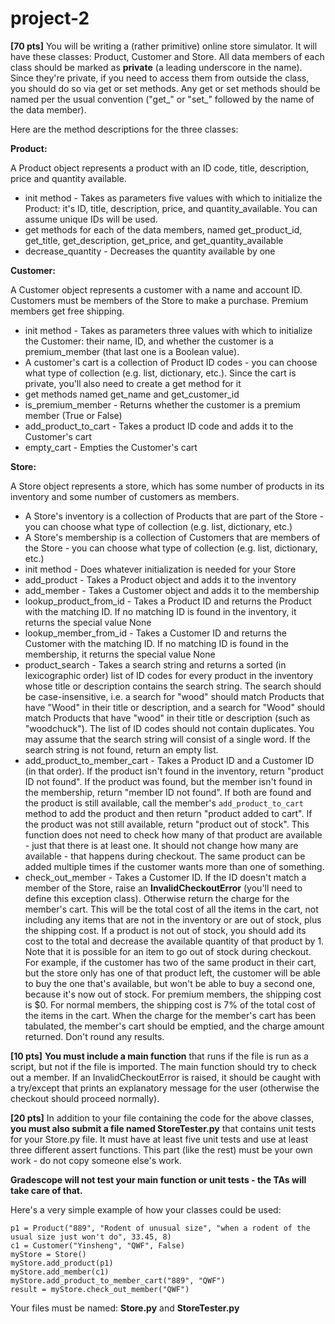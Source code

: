 # project-2

**[70 pts]**  You will be writing a (rather primitive) online store simulator. It will have these classes: Product, Customer and Store. All data members of each class should be marked as **private** (a leading underscore in the name). Since they're private, if you need to access them from outside the class, you should do so via get or set methods. Any get or set methods should be named per the usual convention ("get_" or "set_" followed by the name of the data member). 

Here are the method descriptions for the three classes:

**Product:**

A Product object represents a product with an ID code, title, description, price and quantity available.

* init method - Takes as parameters five values with which to initialize the Product: it's ID, title, description, price, and quantity_available.  You can assume unique IDs will be used.
* get methods for each of the data members, named get_product_id, get_title, get_description, get_price, and get_quantity_available
* decrease_quantity - Decreases the quantity available by one

**Customer:**

A Customer object represents a customer with a name and account ID. Customers must be members of the Store to make a purchase. Premium members get free shipping.

* init method - Takes as parameters three values with which to initialize the Customer: their name, ID, and whether the customer is a premium_member (that last one is a Boolean value). 
* A customer's cart is a collection of Product ID codes - you can choose what type of collection (e.g. list, dictionary, etc.).  Since the cart is private, you'll also need to create a get method for it
* get methods named get_name and get_customer_id
* is_premium_member - Returns whether the customer is a premium member (True or False)
* add_product_to_cart - Takes a product ID code and adds it to the Customer's cart
* empty_cart - Empties the Customer's cart

**Store:**

A Store object represents a store, which has some number of products in its inventory and some number of customers as members.
* A Store's inventory is a collection of Products that are part of the Store - you can choose what type of collection (e.g. list, dictionary, etc.)
* A Store's membership is a collection of Customers that are members of the Store - you can choose what type of collection (e.g. list, dictionary, etc.)
* init method - Does whatever initialization is needed for your Store
* add_product - Takes a Product object and adds it to the inventory
* add_member - Takes a Customer object and adds it to the membership
* lookup_product_from_id - Takes a Product ID and returns the Product with the matching ID. If no matching ID is found in the inventory, it returns the special value None
* lookup_member_from_id - Takes a Customer ID and returns the Customer with the matching ID. If no matching ID is found in the membership, it returns the special value None
* product_search - Takes a search string and returns a sorted (in lexicographic order) list of ID codes for every product in the inventory whose title or description contains the search string. The search should be case-insensitive, i.e. a search for "wood" should match Products that have "Wood" in their title or description, and a search for "Wood" should match Products that have "wood" in their title or description (such as "woodchuck").  The list of ID codes should not contain duplicates. You may assume that the search string will consist of a single word. If the search string is not found, return an empty list.
* add_product_to_member_cart - Takes a Product ID and a Customer ID (in that order).  If the product isn't found in the inventory, return "product ID not found". If the product was found, but the member isn't found in the membership, return "member ID not found". If both are found and the product is still available, call the member's `add_product_to_cart` method to add the product and then return "product added to cart". If the product was not still available, return "product out of stock". This function does not need to check how many of that product are available - just that there is at least one. It should not change how many are available - that happens during checkout. The same product can be added multiple times if the customer wants more than one of something.
* check_out_member - Takes a Customer ID.  If the ID doesn't match a member of the Store, raise an **InvalidCheckoutError** (you'll need to define this exception class). Otherwise return the charge for the member's cart. This will be the total cost of all the items in the cart, not including any items that are not in the inventory or are out of stock, plus the shipping cost. If a product is not out of stock, you should add its cost to the total and decrease the available quantity of that product by 1. Note that it is possible for an item to go out of stock during checkout. For example, if the customer has two of the same product in their cart, but the store only has one of that product left, the customer will be able to buy the one that's available, but won't be able to buy a second one, because it's now out of stock. For premium members, the shipping cost is $0. For normal members, the shipping cost is 7% of the total cost of the items in the cart. When the charge for the member's cart has been tabulated, the member's cart should be emptied, and the charge amount returned.  Don't round any results.

**[10 pts]**  **You must include a main function** that runs if the file is run as a script, but not if the file is imported.  The main function should try to check out a member.  If an InvalidCheckoutError is raised, it should be caught with a try/except that prints an explanatory message for the user (otherwise the checkout should proceed normally).

**[20 pts]**  In addition to your file containing the code for the above classes, **you must also submit a file named StoreTester.py** that contains unit tests for your Store.py file.  It must have at least five unit tests and use at least three different assert functions.  This part (like the rest) must be your own work - do not copy someone else's work.

**Gradescope will not test your main function or unit tests - the TAs will take care of that.**

Here's a very simple example of how your classes could be used:
```
p1 = Product("889", "Rodent of unusual size", "when a rodent of the usual size just won't do", 33.45, 8)
c1 = Customer("Yinsheng", "QWF", False)
myStore = Store()
myStore.add_product(p1)
myStore.add_member(c1)
myStore.add_product_to_member_cart("889", "QWF")
result = myStore.check_out_member("QWF")
```

Your files must be named: **Store.py** and **StoreTester.py**
